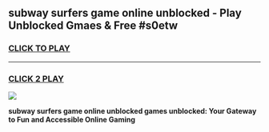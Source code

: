 
## subway surfers game online unblocked - Play Unblocked Gmaes & Free #s0etw
<h3>
<a href="https://premium.freeplayer.one?title=subway_surfers_game_online_unblocked&ref=01M">CLICK TO PLAY</a></h3>
<hr>

<h3>
<a href="https://premium.freeplayer.one?title=subway_surfers_game_online_unblocked&ref=01M">CLICK 2 PLAY</a>
  
</h3>

<a href="https://premium.freeplayer.one?title=subway_surfers_game_online_unblocked&ref=01M"><img src="https://clearcache.store/games.png"></a>


**subway surfers game online unblocked games unblocked: Your Gateway to Fun and Accessible Online Gaming**
